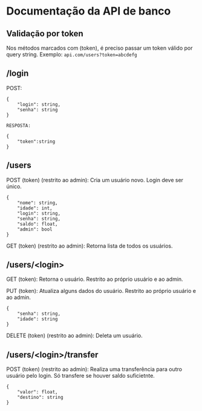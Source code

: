 # Documentação da API de banco

## Validação por token
Nos métodos marcados com (token), é preciso passar um token válido por query string. Exemplo: `api.com/users?token=abcdefg`

## /login

POST:

    {
        "login": string,
        "senha": string
    }

    RESPOSTA:

    {
        "token":string
    }

## /users
POST (token) (restrito ao admin): Cria um usuário novo. Login deve ser único.

    {
        "nome": string,
        "idade": int,
        "login": string,
        "senha": string,
        "saldo": float,
        "admin": bool
    }

GET (token) (restrito ao admin): Retorna lista de todos os usuários.

## /users/\<login>
GET (token): Retorna o usuário. Restrito ao próprio usuário e ao admin.

PUT (token): Atualiza alguns dados do usuário. Restrito ao próprio usuário e ao admin.

    {
        "senha": string,
        "idade": string
    }

DELETE (token) (restrito ao admin): Deleta um usuário.

## /users/\<login>/transfer
POST (token) (restrito ao admin): Realiza uma transferência para outro usuário pelo login. Só transfere se houver saldo suficietnte.

    {
        "valor": float,
        "destino": string
    }
